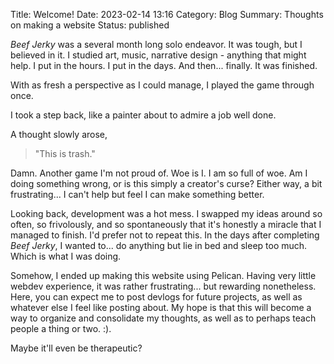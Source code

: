 Title: Welcome!
Date: 2023-02-14 13:16
Category: Blog
Summary: Thoughts on making a website
Status: published

*Beef Jerky* was a several month long solo endeavor. It was tough, but I believed in it. 
I studied art, music, narrative design - anything that might help. I put in the hours.
I put in the days. And then... finally. It was finished. 

With as fresh a perspective as I could manage, I played the game through once.

I took a step back, like a painter about to admire a job well done.

A thought slowly arose,

>"This is trash."

Damn. Another game I'm not proud of. Woe is I. I am so full of woe. Am I doing something wrong, or is this simply 
a creator's curse? Either way, a bit frustrating... I can't help but feel I can make something better.

Looking back, development was a hot mess. I swapped my ideas around so often, so frivolously, and so spontaneously
that it's honestly a miracle that I managed to finish. I'd prefer not to repeat this. In the days after completing
*Beef Jerky*, I wanted to... do anything but lie in bed and sleep too much. Which is what I was doing.

Somehow, I ended up making this website using Pelican. 
Having very little webdev experience, it was
rather frustrating... but rewarding nonetheless. Here, you can expect me to post devlogs for future projects, as well
as whatever else I feel like posting about. My hope is that this will become a way to organize and consolidate my 
thoughts, as well as to perhaps teach people a thing or two. :). 

Maybe it'll even be therapeutic?


